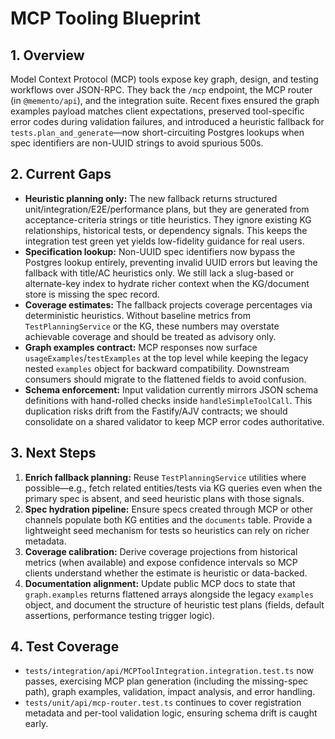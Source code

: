 # MCP Tooling Blueprint

## 1. Overview
Model Context Protocol (MCP) tools expose key graph, design, and testing workflows over JSON-RPC. They back the `/mcp` endpoint, the MCP router (in `@memento/api`), and the integration suite. Recent fixes ensured the graph examples payload matches client expectations, preserved tool-specific error codes during validation failures, and introduced a heuristic fallback for `tests.plan_and_generate`—now short-circuiting Postgres lookups when spec identifiers are non-UUID strings to avoid spurious 500s.

## 2. Current Gaps
- **Heuristic planning only:** The new fallback returns structured unit/integration/E2E/performance plans, but they are generated from acceptance-criteria strings or title heuristics. They ignore existing KG relationships, historical tests, or dependency signals. This keeps the integration test green yet yields low-fidelity guidance for real users.
- **Specification lookup:** Non-UUID spec identifiers now bypass the Postgres lookup entirely, preventing invalid UUID errors but leaving the fallback with title/AC heuristics only. We still lack a slug-based or alternate-key index to hydrate richer context when the KG/document store is missing the spec record.
- **Coverage estimates:** The fallback projects coverage percentages via deterministic heuristics. Without baseline metrics from `TestPlanningService` or the KG, these numbers may overstate achievable coverage and should be treated as advisory only.
- **Graph examples contract:** MCP responses now surface `usageExamples`/`testExamples` at the top level while keeping the legacy nested `examples` object for backward compatibility. Downstream consumers should migrate to the flattened fields to avoid confusion.
- **Schema enforcement:** Input validation currently mirrors JSON schema definitions with hand-rolled checks inside `handleSimpleToolCall`. This duplication risks drift from the Fastify/AJV contracts; we should consolidate on a shared validator to keep MCP error codes authoritative.

## 3. Next Steps
1. **Enrich fallback planning:** Reuse `TestPlanningService` utilities where possible—e.g., fetch related entities/tests via KG queries even when the primary spec is absent, and seed heuristic plans with those signals.
2. **Spec hydration pipeline:** Ensure specs created through MCP or other channels populate both KG entities and the `documents` table. Provide a lightweight seed mechanism for tests so heuristics can rely on richer metadata.
3. **Coverage calibration:** Derive coverage projections from historical metrics (when available) and expose confidence intervals so MCP clients understand whether the estimate is heuristic or data-backed.
4. **Documentation alignment:** Update public MCP docs to state that `graph.examples` returns flattened arrays alongside the legacy `examples` object, and document the structure of heuristic test plans (fields, default assertions, performance testing trigger logic).

## 4. Test Coverage
- `tests/integration/api/MCPToolIntegration.integration.test.ts` now passes, exercising MCP plan generation (including the missing-spec path), graph examples, validation, impact analysis, and error handling.
- `tests/unit/api/mcp-router.test.ts` continues to cover registration metadata and per-tool validation logic, ensuring schema drift is caught early.
